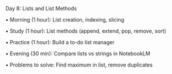 Day 8: Lists and List Methods

• Morning (1 hour): List creation, indexing, slicing

• Study (1 hour): List methods (append, extend, pop, remove, sort)

• Practice (1 hour): Build a to-do list manager

• Evening (30 min): Compare lists vs strings in NotebookLM

• Problems to solve: Find maximum in list, remove duplicates
